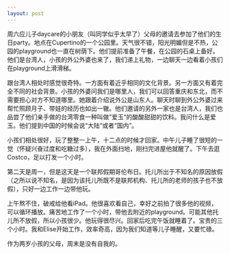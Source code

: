 ```yaml
---
layout: post
---
```


周六应儿子daycare的小朋友（叫同学似乎太早了）父母的邀请去参加了他们的生日party。地点在Cupertino的一个公园里。天气很不错，阳光明媚但是不热，公园的playground也一直在树荫下。他们提前准备了午餐，在公园的石桌上备好。他们是台湾人，小孩的外公外婆也来了，我们递上礼物，一边聊天一边看着小孩们在playground上滑滑梯。

跟台湾人相处时感觉很奇特。一方面有着近乎相同的文化背景。另一方面又有着完全不同的社会背景。小孩的外婆问我们是哪里人，我们可以回答重庆和东北，而不需要担心对方不知道哪里。她跟着介绍说外公是山东人。聊天时聊到外公外婆过来帮忙照顾月子、带娃的经历也如出一辙。他们邀请的另外一家也是台湾人，我们也品尝了他们亲手做的台湾零食一种叫做”爱玉“的酸酸甜甜的饮料。我问什么是爱玉。他们提到中国的时候会说“大陆”或者“国内”。

小孩们相处很好，玩了整整一上午，十二点的时候才回家。中午儿子睡了很短的一觉（怀疑兴奋过度和吃糖过多），我在外面扫地，刚扫完进屋他就醒了。下午去逛Costco，足以打发一个小时。

第二天是周一，但是这天是一个联邦假期哥伦布日。托儿所出于不知名的原因放假（之所以说不知名，是因为该托儿所既不是联邦机构、托儿所的老师的孩子也不放假），只好一边工作一边带他玩。

上午熬不住，破戒给他看iPad。他很喜欢看自己，幸好之前拍了很多他的视频，可以循环播放。痛苦地工作了一个小时，带他去附近的playground。可能其他托儿所不放假，所以小孩很少。他玩得很尽兴。回家后吃完午饭就睡着了。宝贵的三个小时。我和Elise开始工作，效率奇高，因为我们知道等儿子睡醒，又要忙碌。

作为两岁小孩的父母，周末是没有自我的。